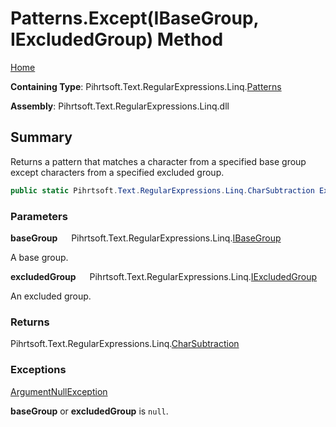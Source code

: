 # Patterns\.Except\(IBaseGroup, IExcludedGroup\) Method

[Home](../../../../../../README.md)

**Containing Type**: Pihrtsoft\.Text\.RegularExpressions\.Linq\.[Patterns](../README.md)

**Assembly**: Pihrtsoft\.Text\.RegularExpressions\.Linq\.dll

## Summary

Returns a pattern that matches a character from a specified base group except characters from a specified excluded group\.

```csharp
public static Pihrtsoft.Text.RegularExpressions.Linq.CharSubtraction Except(Pihrtsoft.Text.RegularExpressions.Linq.IBaseGroup baseGroup, Pihrtsoft.Text.RegularExpressions.Linq.IExcludedGroup excludedGroup)
```

### Parameters

**baseGroup** &emsp; Pihrtsoft\.Text\.RegularExpressions\.Linq\.[IBaseGroup](../../IBaseGroup/README.md)

A base group\.

**excludedGroup** &emsp; Pihrtsoft\.Text\.RegularExpressions\.Linq\.[IExcludedGroup](../../IExcludedGroup/README.md)

An excluded group\.

### Returns

Pihrtsoft\.Text\.RegularExpressions\.Linq\.[CharSubtraction](../../CharSubtraction/README.md)

### Exceptions

[ArgumentNullException](https://docs.microsoft.com/en-us/dotnet/api/system.argumentnullexception)

**baseGroup** or **excludedGroup** is `null`\.

